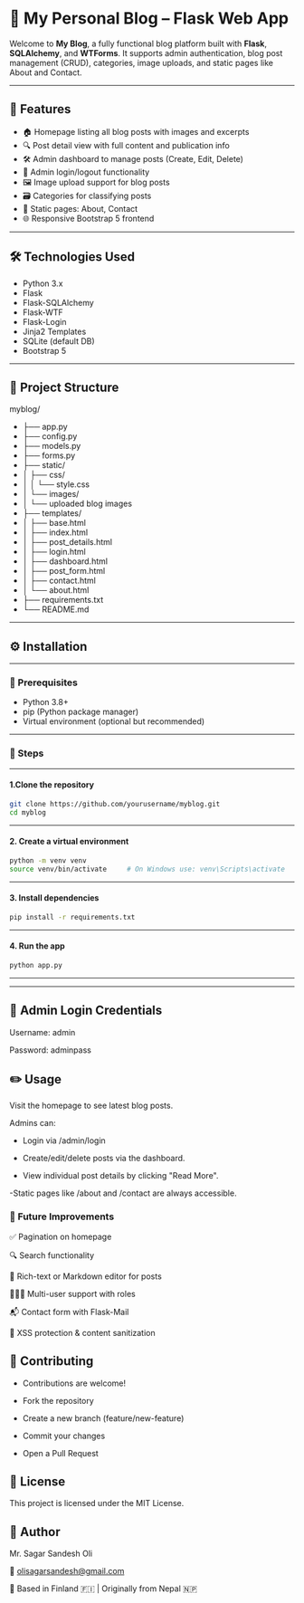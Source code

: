 # 📝 My Personal Blog – Flask Web App

Welcome to **My Blog**, a fully functional blog platform built with **Flask**, **SQLAlchemy**, and **WTForms**. It supports admin authentication, blog post management (CRUD), categories, image uploads, and static pages like About and Contact.

---

## 🚀 Features

- 🏠 Homepage listing all blog posts with images and excerpts
- 🔍 Post detail view with full content and publication info
- 🛠 Admin dashboard to manage posts (Create, Edit, Delete)
- 🔐 Admin login/logout functionality
- 🖼️ Image upload support for blog posts
- 🗃️ Categories for classifying posts
- 📄 Static pages: About, Contact
- 🌐 Responsive Bootstrap 5 frontend

---

## 🛠 Technologies Used

- Python 3.x
- Flask
- Flask-SQLAlchemy
- Flask-WTF
- Flask-Login
- Jinja2 Templates
- SQLite (default DB)
- Bootstrap 5

---

## 📁 Project Structure

myblog/
- ├── app.py
- ├── config.py
- ├── models.py
- ├── forms.py
- ├── static/
- │ ├── css/
- │ │ └── style.css
- │ └── images/
- │ └── uploaded blog images
- ├── templates/
- │ ├── base.html
- │ ├── index.html
- │ ├── post_details.html
- │ ├── login.html
- │ ├── dashboard.html
- │ ├── post_form.html
- │ ├── contact.html
- │ └── about.html
- ├── requirements.txt
- └── README.md

---

## ⚙️ Installation
---
### 📌 Prerequisites

- Python 3.8+
- pip (Python package manager)
- Virtual environment (optional but recommended)
---
### 🧩 Steps

---
#### 1.Clone the repository
```bash
git clone https://github.com/yourusername/myblog.git
cd myblog
```
---
#### 2. Create a virtual environment
```bash
python -m venv venv
source venv/bin/activate     # On Windows use: venv\Scripts\activate
```
---
#### 3. Install dependencies
```bash
pip install -r requirements.txt
```
---
#### 4. Run the app
```bash
python app.py
```
---
---

## 🔐  Admin Login Credentials

Username: admin

Password: adminpass

## ✏️ Usage
Visit the homepage to see latest blog posts.

Admins can:

- Login via /admin/login

- Create/edit/delete posts via the dashboard.

- View individual post details by clicking "Read More".

-Static pages like /about and /contact are always accessible.

### 🧪 Future Improvements
✅ Pagination on homepage

🔍 Search functionality

🧾 Rich-text or Markdown editor for posts

🧑‍🤝‍🧑 Multi-user support with roles

📬 Contact form with Flask-Mail

🧼 XSS protection & content sanitization

## 🙋 Contributing
- Contributions are welcome!

- Fork the repository

- Create a new branch (feature/new-feature)

- Commit your changes

- Open a Pull Request

## 📝 License
This project is licensed under the MIT License.
## 👤 Author
Mr. Sagar Sandesh Oli

📧 olisagarsandesh@gmail.com

📍 Based in Finland 🇫🇮 | Originally from Nepal 🇳🇵
